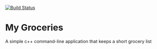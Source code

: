 [![Build Status](https://travis-ci.org/ChicoState/MyGroceries.svg?branch=master)](https://travis-ci.org/austindprouty/MyGroceries)

# My Groceries

A simple c++ command-line application that keeps a short grocery list
